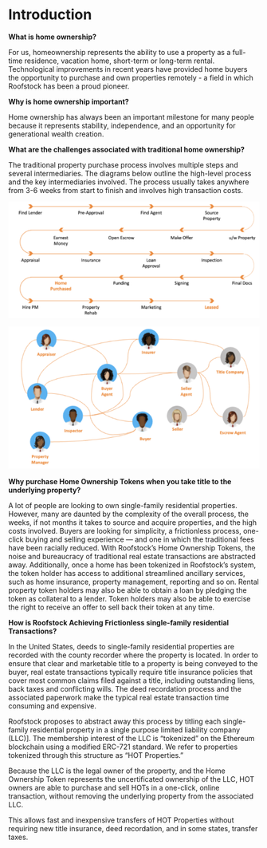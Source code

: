 # Introduction

**What is home ownership?**&#x20;

For us, homeownership represents the ability to use a property as a full-time residence, vacation home, short-term or long-term rental. Technological improvements in recent years have provided home buyers the opportunity to purchase and own properties remotely - a field in which Roofstock has been a proud pioneer.&#x20;

**Why is home ownership important?**&#x20;

Home ownership has always been an important milestone for many people because it represents stability, independence, and an opportunity for generational wealth creation. &#x20;

**What are the challenges associated with traditional home ownership?**&#x20;

The traditional property purchase process involves multiple steps and several intermediaries. The diagrams below outline the high-level process and the key intermediaries involved. The process usually takes anywhere from 3-6 weeks from start to finish and involves high transaction costs.&#x20;

![Single Family Residential Property Purchase Process](<.gitbook/assets/Screen Shot 2022-05-13 at 3.41.34 PM.png>)

![Intermediaries involved in the purchase and sale of Single Family Residential Properties](<.gitbook/assets/Screen Shot 2022-05-13 at 3.41.45 PM.png>)

**Why purchase Home Ownership Tokens when you take title to the underlying property?**

A lot of people are looking to own single-family residential properties. However, many are daunted by the complexity of the overall process, the weeks, if not months it takes to source and acquire properties, and the high costs involved. Buyers are looking for simplicity, a frictionless process, one-click buying and selling experience — and one in which the traditional fees have been racially reduced. With Roofstock’s Home Ownership Tokens, the noise and bureaucracy of traditional real estate transactions are abstracted away. Additionally, once a home has been tokenized in Roofstock’s system, the token holder has access to additional streamlined ancillary services, such as home insurance, property management, reporting and so on. Rental property token holders may also be able to obtain a loan by pledging the token as collateral to a lender. Token holders may also be able to exercise the right to receive an offer to sell back their token at any time.&#x20;

**How is Roofstock Achieving Frictionless single-family residential Transactions?**&#x20;

In the United States, deeds to single-family residential properties are recorded with the county recorder where the property is located. In order to ensure that clear and marketable title to a property is being conveyed to the buyer, real estate transactions typically require title insurance policies that cover most common claims filed against a title, including outstanding liens, back taxes and conflicting wills. The deed recordation process and the associated paperwork make the typical real estate transaction time consuming and expensive.&#x20;

Roofstock proposes to abstract away this process by titling each single-family residential property in a single purpose limited liability company (LLC)]. The membership interest of the LLC is “tokenized” on the Ethereum blockchain using a modified ERC-721 standard. We refer to properties tokenized through this structure as “HOT Properties.”&#x20;

Because the LLC is the legal owner of the property, and the Home Ownership Token represents the uncertificated ownership of the LLC, HOT owners are able to purchase and sell HOTs in a one-click, online transaction, without removing the underlying property from the associated LLC. &#x20;

This allows fast and inexpensive transfers of HOT Properties without requiring new title insurance, deed recordation, and in some states, transfer taxes. &#x20;


